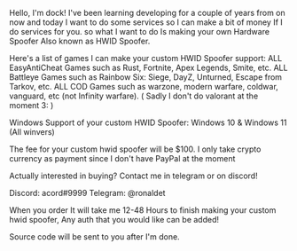 Hello, I'm dock! I've been learning developing for a couple of years from on now and today I want to do some services so I can make a bit of money If I do services for you.
so what I want to do Is making your own Hardware Spoofer Also known as HWID Spoofer.

Here's a list of games I can make your custom HWID Spoofer support:
ALL EasyAntiCheat Games such as Rust, Fortnite, Apex Legends, Smite, etc.
ALL Battleye Games such as Rainbow Six: Siege, DayZ, Unturned, Escape from Tarkov, etc. 
ALL COD Games such as warzone, modern warfare, coldwar, vanguard, etc (not Infinity warfare).
( Sadly I don't do valorant at the moment 3: )

Windows Support of your custom HWID Spoofer: Windows 10 & Windows 11 (All winvers)

The fee for your custom hwid spoofer will be $100.
I only take crypto currency as payment since I don't have PayPal at the moment

Actually interested in buying? Contact me in telegram or on discord!

Discord: acord#9999
Telegram: @ronaldet

When you order It will take me 12-48 Hours to finish making your custom hwid spoofer, Any auth that you would like can be added!

Source code will be sent to you after I'm done.
 
